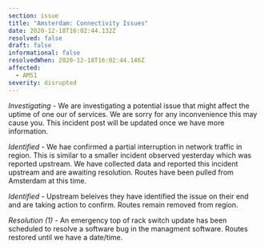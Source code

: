 ```yaml
---
section: issue
title: "Amsterdam: Connectivity Issues"
date: 2020-12-18T16:02:44.132Z
resolved: false
draft: false
informational: false
resolvedWhen: 2020-12-18T16:02:44.146Z
affected:
  - AMS1
severity: disrupted
---
```

*Investigating* - We are investigating a potential issue that might affect the uptime of one our of services. We are sorry for any inconvenience this may cause you. This incident post will be updated once we have more information.

*Identified* -  We hae confirmed a partial interruption in network traffic in region. This is similar to a smaller incident observed yesterday which was reported upstream. We have collected data and reported this incident upstream and are awaiting resolution. Routes have been pulled from Amsterdam at this time.

*Identified* - Upstream beleives they have identified the issue on their end and are taking action to confirm. Routes remain removed from region.

*Resolution (1)* - An emergency top of rack switch update has been scheduled to resolve a software bug in the managment software. Routes restored until we have a date/time.